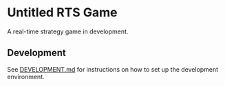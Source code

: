 # Untitled RTS Game

A real-time strategy game in development.

## Development

See [DEVELOPMENT.md](DEVELOPMENT.md) for instructions on how to set up the development environment.
